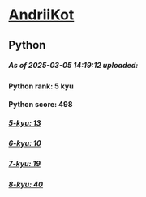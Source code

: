 # [AndriiKot](https://www.codewars.com/users/AndriiKot) 
## Python

##### As of 2025-03-05 14:19:12 uploaded:

#### Python rank: 5 kyu

#### Python score: 498

##### [5-kyu: 13](https://github.com/AndriiKot/Python__CodeWars/tree/main/kyu-5)

##### [6-kyu: 10](https://github.com/AndriiKot/Python__CodeWars/tree/main/kyu-6)

##### [7-kyu: 19](https://github.com/AndriiKot/Python__CodeWars/tree/main/kyu-7)

##### [8-kyu: 40](https://github.com/AndriiKot/Python__CodeWars/tree/main/kyu-8)

